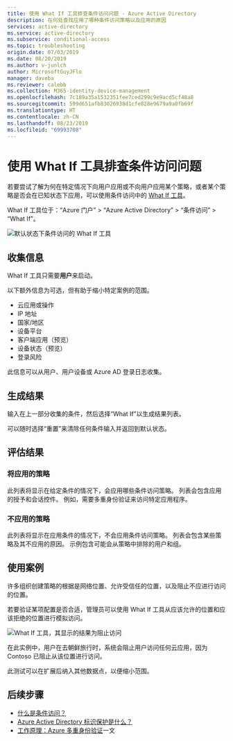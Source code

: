 ```yaml
---
title: 使用 What If 工具排查条件访问问题 - Azure Active Directory
description: 在何处查找应用了哪种条件访问策略以及应用的原因
services: active-directory
ms.service: active-directory
ms.subservice: conditional-access
ms.topic: troubleshooting
origin.date: 07/03/2019
ms.date: 08/20/2019
ms.author: v-junlch
author: MicrosoftGuyJFlo
manager: daveba
ms.reviewer: calebb
ms.collection: M365-identity-device-management
ms.openlocfilehash: 7c189a35a1532351fee7ced299c9e9acd5cf48a8
ms.sourcegitcommit: 599d651afb83026938d1cfe828e9679a9a0fb69f
ms.translationtype: HT
ms.contentlocale: zh-CN
ms.lasthandoff: 08/23/2019
ms.locfileid: "69993708"
---
```

# <a name="troubleshooting-conditional-access-using-the-what-if-tool"></a>使用 What If 工具排查条件访问问题

若要尝试了解为何在特定情况下向用户应用或不向用户应用某个策略，或者某个策略是否会在已知状态下应用，可以使用条件访问中的 [What If 工具](what-if-tool.md)。

What If 工具位于：“Azure 门户”   > “Azure Active Directory”   > “条件访问”   >   “What If”。

![默认状态下条件访问的 What If 工具](./media/troubleshoot-conditional-access-what-if/conditional-access-what-if-tool.png)

## <a name="gathering-information"></a>收集信息

What If 工具只需要**用户**来启动。 

以下额外信息为可选，但有助于缩小特定案例的范围。

* 云应用或操作
* IP 地址 
* 国家/地区
* 设备平台
* 客户端应用（预览）
* 设备状态（预览） 
* 登录风险

此信息可以从用户、用户设备或 Azure AD 登录日志收集。

## <a name="generating-results"></a>生成结果

输入在上一部分收集的条件，然后选择“What If”以生成结果列表。  

可以随时选择“重置”来清除任何条件输入并返回到默认状态。 

## <a name="evaluating-results"></a>评估结果

### <a name="policies-that-will-apply"></a>将应用的策略

此列表将显示在给定条件的情况下，会应用哪些条件访问策略。 列表会包含应用的授予和会话控件。 例如，需要多重身份验证来访问特定应用程序。

### <a name="policies-that-will-not-apply"></a>不应用的策略

此列表将显示在应用条件的情况下，不会应用条件访问策略。 列表会包含某些策略及其不应用的原因。 示例包含可能会从策略中排除的用户和组。

## <a name="use-case"></a>使用案例

许多组织创建策略的根据是网络位置、允许受信任的位置，以及阻止不应进行访问的位置。

若要验证某项配置是否合适，管理员可以使用 What If 工具从应该允许的位置和应该拒绝的位置进行模拟访问。

![What If 工具，其显示的结果为阻止访问](./media/troubleshoot-conditional-access-what-if/conditional-access-what-if-results.png)

在此实例中，用户在去朝鲜旅行时，系统会阻止用户访问任何云应用，因为 Contoso 已阻止从该位置进行访问。

此测试可以在扩展后纳入其他数据点，以便缩小范围。

## <a name="next-steps"></a>后续步骤

* [什么是条件访问？](overview.md)
* [Azure Active Directory 标识保护是什么？](../identity-protection/overview-v2.md)
* [工作原理：Azure 多重身份验证](../authentication/concept-mfa-howitworks.md)一文


